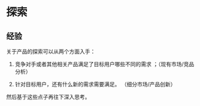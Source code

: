 # 探索

## 经验

关于产品的探索可以从两个方面入手：

1. 竞争对手或者其他相关产品满足了目标用户哪些不同的需求；（现有市场/竞品分析）

2. 针对目标用户，还有什么新的需求需要满足。（细分市场/产品创新）

然后基于这些点子再往下深入思考。



